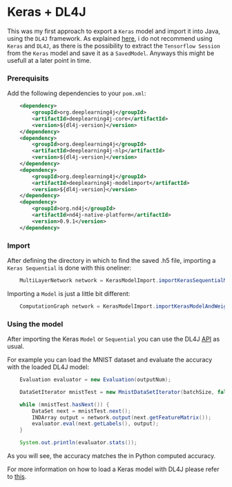 # Keras + DL4J
This was my first approach to export a `Keras` model and import it into Java, using the `DL4J` framework. As explained [here](https://github.com/Matleo/MLPython2Java/tree/develop/Maschine%20Learning/NeuralNetwork/Keras), i do not recommend using `Keras` and `DL4J`, as there is the possibility to extract the `Tensorflow Session` from the `Keras` model and save it as a `SavedModel`. Anyways this might be usefull at a later point in time.

### Prerequisits
Add the following dependencies to your `pom.xml`:
```xml
    <dependency>
        <groupId>org.deeplearning4j</groupId>
        <artifactId>deeplearning4j-core</artifactId>
        <version>${dl4j-version}</version>
    </dependency>
    <dependency>
        <groupId>org.deeplearning4j</groupId>
        <artifactId>deeplearning4j-nlp</artifactId>
        <version>${dl4j-version}</version>
    </dependency>
    <dependency>
        <groupId>org.deeplearning4j</groupId>
        <artifactId>deeplearning4j-modelimport</artifactId>
        <version>${dl4j-version}</version>
    </dependency>
    <dependency>
        <groupId>org.nd4j</groupId>
        <artifactId>nd4j-native-platform</artifactId>
        <version>0.9.1</version>
    </dependency>
```

### Import
After defining the directory in which to find the saved .h5 file, importing a `Keras Sequential` is done with this oneliner:
```java
    MultiLayerNetwork network = KerasModelImport.importKerasSequentialModelAndWeights(importFile);

```

Importing a `Model` is just a little bit different:
```java
    ComputationGraph network = KerasModelImport.importKerasModelAndWeights(importFile);

```

### Using the model
After importing the Keras `Model` or `Sequential` you can use the DL4J [API](https://deeplearning4j.org/overview) as usual. 

For example you can load the MNIST dataset and evaluate the accuracy with the loaded DL4J model:
```java
    Evaluation evaluator = new Evaluation(outputNum);

    DataSetIterator mnistTest = new MnistDataSetIterator(batchSize, false, rngSeed);

    while (mnistTest.hasNext()) {
        DataSet next = mnistTest.next();
        INDArray output = network.output(next.getFeatureMatrix());
        evaluator.eval(next.getLabels(), output);
    }

    System.out.println(evaluator.stats());
```
As you will see, the accuracy matches the in Python computed accuracy. 

For more information on how to load a Keras model with DL4J please refer to [this](https://deeplearning4j.org/model-import-keras). 